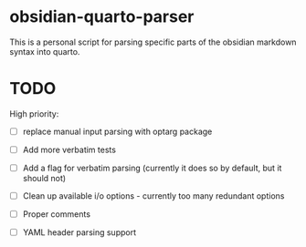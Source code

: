 # obsidian-quarto-parser

This is a personal script for parsing specific parts of the obsidian markdown syntax into quarto.

# TODO

High priority:
- [ ] replace manual input parsing with optarg package
- [ ] Add more verbatim tests

- [ ] Add a flag for verbatim parsing (currently it does so by default, but it should not)
- [ ] Clean up available i/o options - currently too many redundant options
- [ ] Proper comments
- [ ] YAML header parsing support
